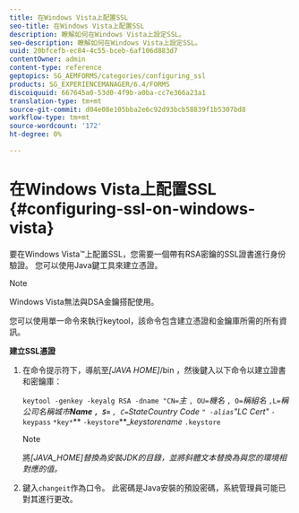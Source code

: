 ```yaml
---
title: 在Windows Vista上配置SSL
seo-title: 在Windows Vista上配置SSL
description: 瞭解如何在Windows Vista上設定SSL。
seo-description: 瞭解如何在Windows Vista上設定SSL。
uuid: 20bfcefb-ec84-4c55-bceb-6af106d883d7
contentOwner: admin
content-type: reference
geptopics: SG_AEMFORMS/categories/configuring_ssl
products: SG_EXPERIENCEMANAGER/6.4/FORMS
discoiquuid: 667645a0-53d0-4f9b-a0ba-cc7e366a23a1
translation-type: tm+mt
source-git-commit: d04e08e105bba2e6c92d93bcb58839f1b5307bd8
workflow-type: tm+mt
source-wordcount: '172'
ht-degree: 0%

---
```



# 在Windows Vista上配置SSL {#configuring-ssl-on-windows-vista}

要在Windows Vista™上配置SSL，您需要一個帶有RSA密鑰的SSL證書進行身份驗證。 您可以使用Java鍵工具來建立憑證。

>[!NOTE]
>
>Windows Vista無法與DSA金鑰搭配使用。

您可以使用單一命令來執行keytool，該命令包含建立憑證和金鑰庫所需的所有資訊。

**建立SSL憑證**

1. 在命令提示符下，導航至&#x200B;*[JAVA HOME]*/bin ，然後鍵入以下命令以建立證書和密鑰庫：

   `keytool -genkey -keyalg RSA -dname "CN=`*主* `, OU=`*機名* `, O=`*稱組名* `,L=`*稱公司名稱城市******Name*  `, S=`** `, C=`*StateCountry Code* `" -alias`*&quot;LC Cert&quot;* `-keypass` `*key*`** `-keystore`**_*keystorename* `.keystore`

   >[!NOTE]
   >
   >將&#x200B;*[JAVA_HOME]替換為安裝JDK的目錄，並將斜體文本替換為與您的環境相對應的值。*

1. 鍵入`changeit`作為口令。 此密碼是Java安裝的預設密碼，系統管理員可能已對其進行更改。

